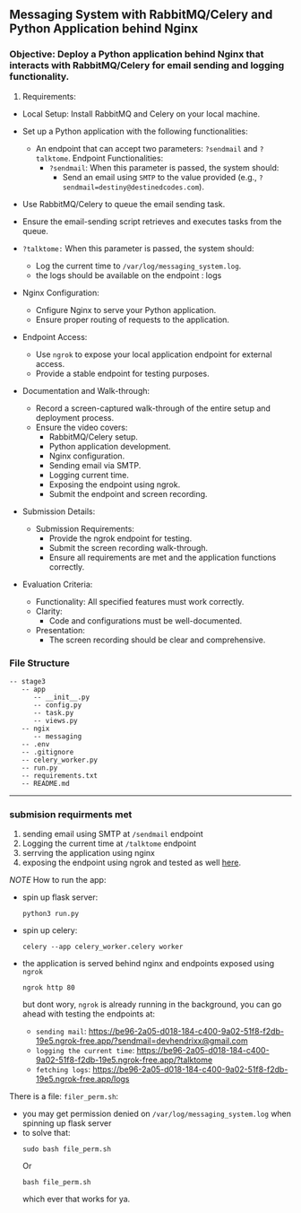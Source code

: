 ## Messaging System with RabbitMQ/Celery and Python Application behind Nginx

### Objective: Deploy a Python application behind Nginx that interacts with RabbitMQ/Celery for email sending and logging functionality.

1. Requirements:
  - Local Setup:
    Install RabbitMQ and Celery on your local machine.

  - Set up a Python application with the following functionalities:
    - An endpoint that can accept two parameters: `?sendmail` and `?talktome`.
    Endpoint Functionalities:
      - `?sendmail`: When this parameter is passed, the system should:
        - Send an email using `SMTP` to the value provided (e.g., `?sendmail=destiny@destinedcodes.com`).

  - Use RabbitMQ/Celery to queue the email sending task.
  - Ensure the email-sending script retrieves and executes tasks from the queue.
  - `?talktome:` When this parameter is passed, the system should:
    - Log the current time to `/var/log/messaging_system.log`.
    - the logs should be available on the endpoint : logs
  - Nginx Configuration:
    - Cnfigure Nginx to serve your Python application.
    - Ensure proper routing of requests to the application.
  - Endpoint Access:
    - Use `ngrok` to expose your local application endpoint for external access.
    - Provide a stable endpoint for testing purposes.
  - Documentation and Walk-through:
    - Record a screen-captured walk-through of the entire setup and deployment process.
    - Ensure the video covers:
      - RabbitMQ/Celery setup.
      - Python application development.
      - Nginx configuration.
      - Sending email via SMTP.
      - Logging current time.
      - Exposing the endpoint using ngrok.
      - Submit the endpoint and screen recording.
   - Submission Details:
     - Submission Requirements:
       - Provide the ngrok endpoint for testing.
       - Submit the screen recording walk-through.
       - Ensure all requirements are met and the application functions correctly.
 - Evaluation Criteria:
     - Functionality: All specified features must work correctly.
     - Clarity:
       - Code and configurations must be well-documented.
     - Presentation:
       - The screen recording should be clear and comprehensive.

### File Structure
```
-- stage3
   -- app
      -- __init__.py
      -- config.py
      -- task.py
      -- views.py
   -- ngix
      -- messaging
   -- .env
   -- .gitignore
   -- celery_worker.py
   -- run.py
   -- requirements.txt
   -- README.md
```
<hr>

### submision requirments met

1. sending email using SMTP at `/sendmail` endpoint
2. Logging the current time at `/talktome` endpoint
3. serrving the application using nginx
4. exposing the endpoint using ngrok and tested as well [here]('https://be96-2a05-d018-184-c400-9a02-51f8-f2db-19e5.ngrok-free.app/?sendmail=devhendrixx@gmail.com').

_NOTE_
How to run the app:
- spin up flask server:

  ```ssh
  python3 run.py
  ```
- spin up celery:

  ```ssh
  celery --app celery_worker.celery worker
  ```
- the application is served behind nginx and endpoints exposed using `ngrok`

  ```ssh
  ngrok http 80
  ```
 
  but dont wory, `ngrok` is already running in the background, you can go ahead with testing the endpoints at:
  - `sending mail`: https://be96-2a05-d018-184-c400-9a02-51f8-f2db-19e5.ngrok-free.app/?sendmail=devhendrixx@gmail.com
  - `logging the current time`: https://be96-2a05-d018-184-c400-9a02-51f8-f2db-19e5.ngrok-free.app/?talktome
  - `fetching logs`: https://be96-2a05-d018-184-c400-9a02-51f8-f2db-19e5.ngrok-free.app/logs

There is a file: `filer_perm.sh`:
  - you may get permission denied on `/var/log/messaging_system.log` when spinning up flask server
  - to solve that:
    ```ssh
    sudo bash file_perm.sh
    ```
    Or
    ```ssh
    bash file_perm.sh
    ```
    which ever that works for ya.
      

